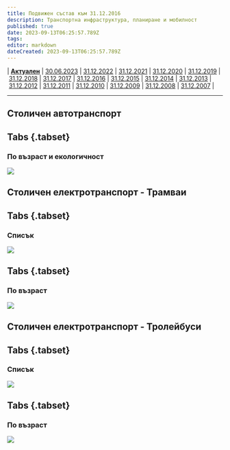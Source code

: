 ```yaml
---
title: Подвижен състав към 31.12.2016
description: Транспортна инфраструктура, планиране и мобилност
published: true
date: 2023-09-13T06:25:57.789Z
tags: 
editor: markdown
dateCreated: 2023-09-13T06:25:57.789Z
---
```


| [**Актуален**](/bg/public-transport/fleet-list/actual) | [30.06.2023](/bg/public-transport/fleet-list/2023-06-30) | [31.12.2022](/bg/public-transport/fleet-list/2022-12-31) | [31.12.2021](/bg/public-transport/fleet-list/2021-12-31) | [31.12.2020](/bg/public-transport/fleet-list/2020-12-31) | [31.12.2019](/bg/public-transport/fleet-list/2019-12-31) | [31.12.2018](/bg/public-transport/fleet-list/2018-12-31) | [31.12.2017](/bg/public-transport/fleet-list/2017-12-31) | [31.12.2016](/bg/public-transport/fleet-list/2016-12-31) | [31.12.2015](/bg/public-transport/fleet-list/2015-12-31) | [31.12.2014](/bg/public-transport/fleet-list/2014-12-31) | [31.12.2013](/bg/public-transport/fleet-list/2013-12-31) | [31.12.2012](/bg/public-transport/fleet-list/2012-12-31) | [31.12.2011](/bg/public-transport/fleet-list/2011-12-31) | [31.12.2010](/bg/public-transport/fleet-list/2010-12-31) | [31.12.2009](/bg/public-transport/fleet-list/2009-12-31) | [31.12.2008](/bg/public-transport/fleet-list/2008-12-31) | [31.12.2007](/bg/public-transport/fleet-list/2007-12-31) | 

---

## Столичен автотранспорт

## Tabs {.tabset}
### По възраст и екологичност
<img src="https://drive.google.com/uc?id=1yxZBl7OmMmmzZYL23UxYG4CalqDKiVzl">

## Столичен електротранспорт - Трамваи
## Tabs {.tabset}
### Списък
<img src="https://drive.google.com/uc?id=">

## Tabs {.tabset}
### По възраст
<img src="https://drive.google.com/uc?id=">

## Столичен електротранспорт - Тролейбуси
## Tabs {.tabset}
### Списък
<img src="https://drive.google.com/uc?id=">

## Tabs {.tabset}
### По възраст
<img src="https://drive.google.com/uc?id=">

